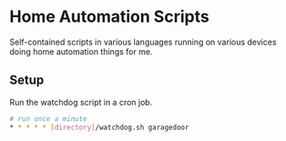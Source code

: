 # Home Automation Scripts

Self-contained scripts in various languages running on various devices doing home automation things for me.

## Setup

Run the watchdog script in a cron job. 

```bash
# run once a minute
* * * * * [directory]/watchdog.sh garagedoor
```
